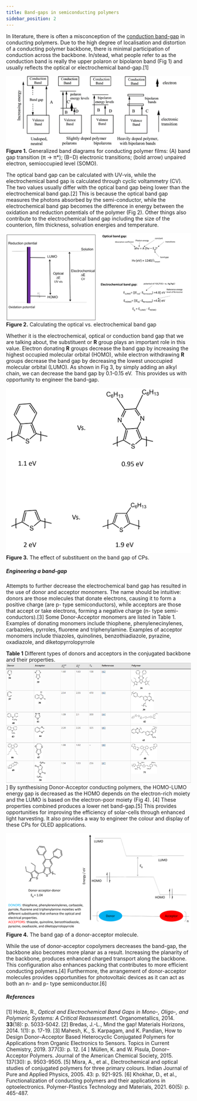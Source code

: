 ```yaml
---
title: Band-gaps in semiconducting polymers
sidebar_position: 2
---
```

In literature, there is often a misconception of the [conduction band-gap](./conduction-band-gap.md) in conducting polymers. Due to the high degree of localisation and distortion of a conducting polymer backbone, there is minimal participation of conduction across the backbone. In/stead, what people refer to as the conduction band is really the upper polaron or bipolaron band (Fig 1) and usually reflects the optical or electrochemical band-gap.[1]


![Polarons vs. band gaps](../pictures/band-gap1.png)
**Figure 1.** Generalized band diagrams for conducting polymer films: (A) band gap transition (π → π*); (B−D) electronic transitions; (bold arrow) unpaired electron, semioccupied level (SOMO).

The optical band gap can be calculated with UV-vis, while the electrochemical band gap is calculated through cyclic voltammetry (CV). The two values usually differ with the optical band gap being lower than the electrochemical band gap.[2] This is because the optical band gap measures the photons absorbed by the semi-conductor, while the electrochemical band gap becomes the difference in energy between the oxidation and reduction potentials of the polymer (Fig 2). Other things also contribute to the electrochemical band gap including the size of the counterion, film thickness, solvation energies and temperature.  

![Optical vs. electrochemical band gaps](../pictures/band-gap2.png)
**Figure 2.** Calculating the optical vs. electrochemical band gap

Whether it is the electrochemical, optical or conduction band gap that we are talking about, the substituent or **R** group plays an important role in this value. Electron donating **R** groups decrease the band gap by increasing the highest occupied molecular orbital (HOMO), while electron withdrawing **R** groups decrease the band gap by decreasing the lowest unoccupied molecular orbital (LUMO). As shown in Fig 3, by simply adding an alkyl chain, we can decrease the band gap by 0.1-0.15 eV.  This provides us with opportunity to engineer the band-gap. 

![Structures vs. band-gaps](../pictures/band-gap3.png)
**Figure 3.** The effect of substituent on the band gap of CPs.

##### Engineering a band-gap
Attempts to further decrease the electrochemical band gap has resulted in the use of donor and acceptor monomers. The name should be intuitive: donors are those molecules that donate electrons, causing it to form a positive charge (are p- type semiconductors), while acceptors are those that accept or take electrons, forming a negative charge (n- type semi-conductors).[3] Some Donor-Acceptor monomers are listed in Table 1. Examples of donating monomers include thiophene, phenylenecinylenes, carbazoles, pyrroles, fluorene and triphenylamine. Examples of acceptor monomers include thiazoles, quinolines, benzothiadiazole, pyrazine, oxadiazole, and diketopyrrolopyrrole

**Table 1** Different types of donors and acceptors in the conjugated backbone and their properties.
![Table](../pictures/band-gap4.png)]
By synthesising Donor-Acceptor conducting polymers, the HOMO-LUMO energy gap is decreased as the HOMO depends on the electron-rich moiety and the LUMO is based on the electron-poor moiety (Fig 4). [4] These properties combined produces a lower net band-gap.[5] This provides opportunities for improving the efficiency of solar-cells through enhanced light harvesting. It also provides a way to engineer the colour and display of these CPs for OLED applications.

![Push-pull polymers](../pictures/band-gap5.png)
**Figure 4.** The band gap of a donor-acceptor molecule.

While the use of donor-acceptor copolymers decreases the band-gap, the backbone also becomes more planar as a result. Increasing the planarity of the backbone, produces enhanced charged transport along the backbone. This configuration also enhances packing that contributes to more efficient conducting polymers.[4] Furthermore, the arrangement of donor-acceptor molecules provides opportunities for photovoltaic devices as it can act as both an n- and p- type semiconductor.[6]

##### References
[1] Holze, R., _Optical and Electrochemical Band Gaps in Mono-, Oligo-, and Polymeric Systems: A Critical Reassessment1._ Organometallics, 2014. **33**(18): p. 5033-5042.
[2] Bredas, J.-L., Mind the gap! Materials Horizons, 2014. 1(1): p. 17-19.
[3] Mahesh, K., S. Karpagam, and K. Pandian, How to Design Donor–Acceptor Based Heterocyclic Conjugated Polymers for Applications from Organic Electronics to Sensors. Topics in Current Chemistry, 2019. 377(3): p. 12.
[4 ] Müllen, K. and W. Pisula, Donor–Acceptor Polymers. Journal of the American Chemical Society, 2015. 137(30): p. 9503-9505.
[5] Misra, A., et al., Electrochemical and optical studies of conjugated polymers for three primary colours. Indian Journal of Pure and Applied Physics, 2005. 43: p. 921-925.
[6] Khokhar, D., et al., Functionalization of conducting polymers and their applications in optoelectronics. Polymer-Plastics Technology and Materials, 2021. 60(5): p. 465-487.